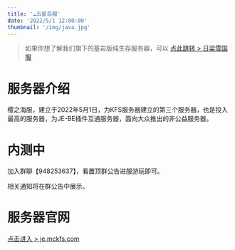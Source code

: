 ```yaml
---
title: '☁️云星岛服'
date: '2022/5/1 12:00:00'
thumbnail: '/img/java.jpg'
---
```

>如果你想了解我们旗下的基岩版纯生存服务器，可以 [点此跳转 > 日梁雪国服](https://www.mckfs.com/20210812/)
# 服务器介绍

樱之海服，建立于2022年5月1日，为KFS服务器建立的第三个服务器，也是投入最高的服务器，为JE-BE插件互通服务器，面向大众推出的非公益服务器。

# 内测中

加入群聊【948253637】，看置顶群公告进服游玩即可。

相关通知将在群公告中展示。

# 服务器官网

[点击进入 > je.mckfs.com](https://je.mckfs.com)